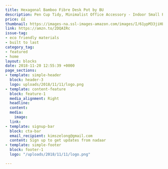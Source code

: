 ```yaml
---
title: Hexagonal Bamboo Fibre Desk Pot by BU
description: Pen Cup Tidy, Minimalist Office Accessory - Indoor Small Plant Pot, Suitable for Cactus and Succulents Planters - Makeup Brush Organiser and Storage
price: ££
thumbnail: https://images-na.ssl-images-amazon.com/images/I/61ypM33jiHL._SL1417_.jpg
link: https://amzn.to/2DQAIRc
issue-tag:
- eco friendly materials
- built to last
category_tag:
- featured
- home
layout: blocks
date: 2018-11-20 12:55:39 +0000
page_sections:
- template: simple-header
  block: header-3
  logo: uploads/2018/11/11/logo.png
- template: content-feature
  block: feature-1
  media_alignment: Right
  headline: 
  content: 
  media:
    image: 
  link: 
- template: signup-bar
  block: cta-bar
  email_recipient: kimszelong@gmail.com
  content: Sign up to get updates from nadaar
- template: simple-footer
  block: footer-1
  logo: "/uploads/2018/11/11/logo.png"

---
```

